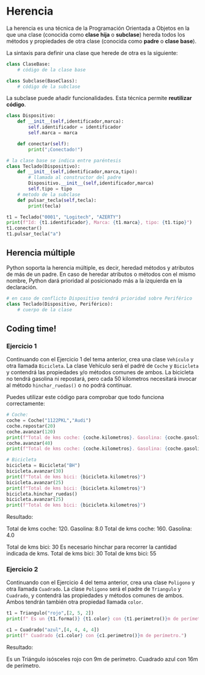 # Herencia

La herencia es una técnica de la Programación Orientada a Objetos en la que una clase (conocida como **clase hija** o **subclase**) hereda todos los métodos y propiedades de otra clase (conocida como **padre** o **clase base**).

La sintaxis para definir una clase que herede de otra es la siguiente:

```python
class ClaseBase:
	# código de la clase base

class Subclase(BaseClass):
	# código de la subclase
```

La subclase puede añadir funcionalidades. Esta técnica permite **reutilizar código**.

```python
class Dispositivo:
	def __init__(self,identificador,marca):
		self.identificador = identificador
		self.marca = marca

	def conectar(self):
		print("¡Conectado!")

# la clase base se indica entre paréntesis
class Teclado(Dispositivo):
	def __init__(self,identificador,marca,tipo):
		# llamada al constructor del padre
		Dispositivo.__init__(self,identificador,marca)
		self.tipo = tipo
	# metodo de la subclase
	def pulsar_tecla(self,tecla):
		print(tecla)

t1 = Teclado("0001", "Logitech", "AZERTY")
print(f"Id: {t1.identificador}, Marca: {t1.marca}, tipo: {t1.tipo}")
t1.conectar()
t1.pulsar_tecla("a")
```	

## Herencia múltiple

Python soporta la herencia múltiple, es decir, heredad métodos y atributos de más de un padre. En caso de heredar atributos o métodos con el mismo nombre, Python dará prioridad al posicionado más a la izquierda en la declaración.

```python
# en caso de conflicto Dispositivo tendrá prioridad sobre Periférico
class Teclado(Dispositivo, Periférico):
	# cuerpo de la clase
```

## Coding time!

### Ejercicio 1
Continuando con el Ejercicio 1 del tema anterior, crea una clase `Vehículo` y otra llamada `Bicicleta`. La clase Vehículo será el padré de `Coche` y `Bicicleta` y contendrá las propiedades y/o métodos comunes de ambos. La bicicleta no tendrá gasolina ni repostará, pero cada 50 kilometros necesitará invocar al método `hinchar_ruedas()` o no podrá continuar.

Puedes utilizar este código para comprobar que todo funciona correctamente:

```python
# Coche:
coche = Coche("1122PKL","Audi")
coche.repostar(20)
coche.avanzar(120)
print(f"Total de kms coche: {coche.kilometros}. Gasolina: {coche.gasolina}")
coche.avanzar(40)
print(f"Total de kms coche: {coche.kilometros}. Gasolina: {coche.gasolina}")

# Bicicleta
bicicleta = Bicicleta("BH")
bicicleta.avanzar(30)
print(f"Total de kms bici: {bicicleta.kilometros}")
bicicleta.avanzar(25)
print(f"Total de kms bici: {bicicleta.kilometros}")
bicicleta.hinchar_ruedas()
bicicleta.avanzar(25)
print(f"Total de kms bici: {bicicleta.kilometros}")
```

Resultado:

Total de kms coche: 120. Gasolina: 8.0
Total de kms coche: 160. Gasolina: 4.0

Total de kms bici: 30
Es necesario hinchar para recorrer la cantidad indicada de kms.
Total de kms bici: 30
Total de kms bici: 55

### Ejercicio 2
Continuando con el Ejercicio 4 del tema anterior, crea una clase `Poligono` y otra llamada `Cuadrado`. La clase `Poligono` será el padre de `Triangulo` y `Cuadrado`, y contendrá las propiedades y métodos comunes de ambos. Ambos tendrán también otra propiedad llamada `color`.

```python
t1 = Triangulo("rojo",[2, 5, 2])
print(f" Es un {t1.forma()} {t1.color} con {t1.perimetro()}m de perímetro.")

c1 = Cuadrado("azul",[4, 4, 4, 4])
print(f" Cuadrado {c1.color} con {c1.perimetro()}m de perímetro.")
```

Resultado:

Es un Triángulo isósceles rojo con 9m de perímetro.
Cuadrado azul con 16m de perímetro.
